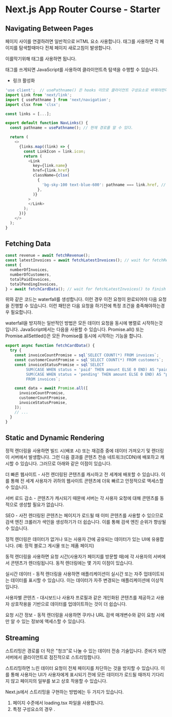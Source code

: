# Next.js App Router Course - Starter

## Navigating Between Pages

페이지 사이를 연결하려면 일반적으로 <a> HTML 요소 사용합니다.
<a> 태그를 사용하면 각 페이지를 탐색할때마다 전체 페이지 새로고침이 발생합니다.

이를막기위해 <Link/> 태그를 사용하면 됩니다.

<Link/> 태그를 쓰게되면 JavaScript를 사용하여 클라이언트측 탐색을 수행할 수 있습니다.

- 링크 활성화

```javascript
'use client';  // usePathname() 은 hooks 이므로 클라이언트 구성요소로 바꿔야한다.
import Link from 'next/link';
import { usePathname } from 'next/navigation';
import clsx from 'clsx';

const links = [...];

export default function NavLinks() {
  const pathname = usePathname(); // 현재 경로를 알 수 있다.

  return (
    <>
      {links.map((link) => {
        const LinkIcon = link.icon;
        return (
          <Link
            key={link.name}
            href={link.href}
            className={clsx(
              {
                'bg-sky-100 text-blue-600': pathname === link.href, // 조건부로 클래스를 적용할 수 있다.
              },
            )}
          >
          </Link>
        );
      })}
    </>
  );
}
```

## Fetching Data

```javascript
const revenue = await fetchRevenue();
const latestInvoices = await fetchLatestInvoices(); // wait for fetchRevenue() to finish
const {
  numberOfInvoices,
  numberOfCustomers,
  totalPaidInvoices,
  totalPendingInvoices,
} = await fetchCardData(); // wait for fetchLatestInvoices() to finish
```

위와 같은 코드는 waterfall를 생성합니다.
이런 경우 이전 요청이 완료되어야 다음 요청을 진행할 수 있습니다.
이런 패턴은 다음 요청을 하기전에 특정 조건을 충족해야하는경우 필요합니다.

waterfall을 방지하는 일반적인 방법은 모든 데이터 요청을 동시에 병렬로 시작하는것입니다.
JavaScript에서는 다음을 사용할 수 있습니다. Promise.all() 또는 Promise.allSettled()은 모든 Promise를 동시에 시작하는 기능을 합니다.

```javascript
export async function fetchCardData() {
  try {
    const invoiceCountPromise = sql`SELECT COUNT(*) FROM invoices`;
    const customerCountPromise = sql`SELECT COUNT(*) FROM customers`;
    const invoiceStatusPromise = sql`SELECT
         SUM(CASE WHEN status = 'paid' THEN amount ELSE 0 END) AS "paid",
         SUM(CASE WHEN status = 'pending' THEN amount ELSE 0 END) AS "pending"
         FROM invoices`;

    const data = await Promise.all([
      invoiceCountPromise,
      customerCountPromise,
      invoiceStatusPromise,
    ]);
    // ...
  }
}
```

## Static and Dynamic Rendering

정적 렌더링을 사용하면 빌드 시(배포 시) 또는 재검증 중에 데이터 가져오기 및 렌더링이 서버에서 발생합니다. 그런 다음 결과를 콘텐츠 전송 네트워크(CDN)에 배포하고 캐시할 수 있습니다. 그러므로 아래와 같은 이점이 있습니다.

더 빠른 웹사이트 - 사전 렌더링된 콘텐츠를 캐시하고 전 세계에 배포할 수 있습니다. 이를 통해 전 세계 사용자가 귀하의 웹사이트 콘텐츠에 더욱 빠르고 안정적으로 액세스할 수 있습니다.

서버 로드 감소 - 콘텐츠가 캐시되기 때문에 서버는 각 사용자 요청에 대해 콘텐츠를 동적으로 생성할 필요가 없습니다.

SEO - 사전 렌더링된 콘텐츠는 페이지가 로드될 때 이미 콘텐츠를 사용할 수 있으므로 검색 엔진 크롤러가 색인을 생성하기가 더 쉽습니다. 이를 통해 검색 엔진 순위가 향상될 수 있습니다.

정적 렌더링은 데이터가 없거나 또는 사용자 간에 공유되는 데이터가 있는 UI에 유용합니다. (예: 정적 블로그 게시물 또는 제품 페이지)

동적 렌더링을 사용하면 요청 시간(사용자가 페이지를 방문할 때)에 각 사용자의 서버에서 콘텐츠가 렌더링됩니다. 동적 렌더링에는 몇 가지 이점이 있습니다.

실시간 데이터 - 동적 렌더링을 사용하면 애플리케이션이 실시간 또는 자주 업데이트되는 데이터를 표시할 수 있습니다. 이는 데이터가 자주 변경되는 애플리케이션에 이상적입니다.

사용자별 콘텐츠 - 대시보드나 사용자 프로필과 같은 개인화된 콘텐츠를 제공하고 사용자 상호작용을 기반으로 데이터를 업데이트하는 것이 더 쉽습니다.

요청 시간 정보 - 동적 렌더링을 사용하면 쿠키나 URL 검색 매개변수와 같이 요청 시에만 알 수 있는 정보에 액세스할 수 있습니다.

## Streaming

스트리밍은 경로를 더 작은 "청크"로 나눌 수 있는 데이터 전송 기술입니다. 준비가 되면 서버에서 클라이언트로 점진적으로 스트리밍합니다.

스트리밍하면 느린 데이터 요청이 전체 페이지를 차단하는 것을 방지할 수 있습니다. 이를 통해 사용자는 UI가 사용자에게 표시되기 전에 모든 데이터가 로드될 때까지 기다리지 않고 페이지의 일부를 보고 상호 작용할 수 있습니다.

Next.js에서 스트리밍을 구현하는 방법에는 두 가지가 있습니다.

1. 페이지 수준에서 loading.tsx 파일을 사용합니다.
2. 특정 구성요소의 경우 <Suspense>.

